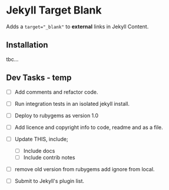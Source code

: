 # Jekyll Target Blank

Adds a `target="_blank"` to __external__ links in Jekyll Content.

## Installation

tbc...

## Dev Tasks - temp

- [ ] Add comments and refactor code.

- [ ] Run integration tests in an isolated jekyll install.

- [ ] Deploy to rubygems as version 1.0
 
- [ ] Add licence and copyright info to code, readme and as a file.

- [ ] Update THIS, include;
    -[ ] Include docs
    - [ ] Include contrib notes
    
- [ ] remove old version from rubygems add ignore from local.

- [ ] Submit to Jekyll's plugin list.
